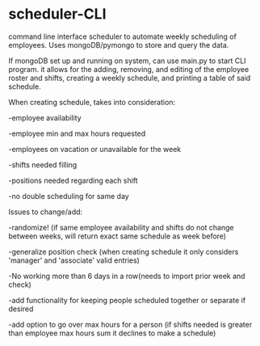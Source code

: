 # scheduler-CLI


command line interface scheduler to automate weekly scheduling of employees.
Uses mongoDB/pymongo to store and query the data.


If mongoDB set up and running on system,  can use main.py to start CLI program.
it allows for the adding, removing, and editing of the employee roster and shifts, creating a weekly schedule, and printing a table of said schedule.


When creating schedule, takes into consideration:

-employee availability

-employee min and max hours requested

-employees on vacation or unavailable for the week

-shifts needed filling

-positions needed regarding each shift

-no double scheduling for same day



Issues to change/add:

-randomize! (if same employee availability and shifts do not change between weeks,  will return exact same schedule as week before)

-generalize position check (when creating schedule it only considers 'manager' and 'associate' valid entries)

-No working more than 6 days in a row(needs to import prior week and check)

-add functionality for keeping people scheduled together or separate if desired

-add option to go over max hours for a person (if shifts needed is greater than employee max hours sum it declines to make a schedule)
